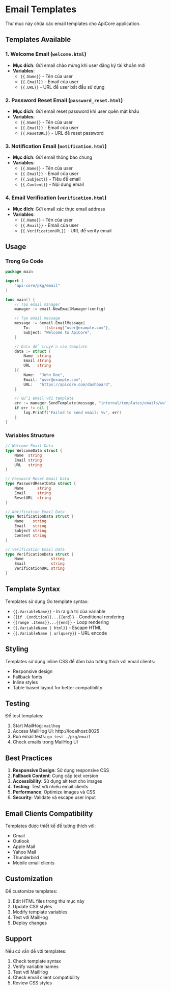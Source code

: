 # Email Templates

Thư mục này chứa các email templates cho ApiCore application.

## Templates Available

### 1. Welcome Email (`welcome.html`)

- **Mục đích**: Gửi email chào mừng khi user đăng ký tài khoản mới
- **Variables**:
  - `{{.Name}}` - Tên của user
  - `{{.Email}}` - Email của user
  - `{{.URL}}` - URL để user bắt đầu sử dụng

### 2. Password Reset Email (`password_reset.html`)

- **Mục đích**: Gửi email reset password khi user quên mật khẩu
- **Variables**:
  - `{{.Name}}` - Tên của user
  - `{{.Email}}` - Email của user
  - `{{.ResetURL}}` - URL để reset password

### 3. Notification Email (`notification.html`)

- **Mục đích**: Gửi email thông báo chung
- **Variables**:
  - `{{.Name}}` - Tên của user
  - `{{.Email}}` - Email của user
  - `{{.Subject}}` - Tiêu đề email
  - `{{.Content}}` - Nội dung email

### 4. Email Verification (`verification.html`)

- **Mục đích**: Gửi email xác thực email address
- **Variables**:
  - `{{.Name}}` - Tên của user
  - `{{.Email}}` - Email của user
  - `{{.VerificationURL}}` - URL để verify email

## Usage

### Trong Go Code

```go
package main

import (
    "api-core/pkg/email"
)

func main() {
    // Tạo email manager
    manager := email.NewEmailManager(config)

    // Tạo email message
    message := &email.EmailMessage{
        To:      []string{"user@example.com"},
        Subject: "Welcome to ApiCore",
    }

    // Data để truyền vào template
    data := struct {
        Name  string
        Email string
        URL   string
    }{
        Name:  "John Doe",
        Email: "user@example.com",
        URL:   "https://apicore.com/dashboard",
    }

    // Gửi email với template
    err := manager.SendTemplate(message, "internal/templates/emails/welcome.html", data)
    if err != nil {
        log.Printf("Failed to send email: %v", err)
    }
}
```

### Variables Structure

```go
// Welcome Email Data
type WelcomeData struct {
    Name  string
    Email string
    URL   string
}

// Password Reset Email Data
type PasswordResetData struct {
    Name      string
    Email     string
    ResetURL  string
}

// Notification Email Data
type NotificationData struct {
    Name    string
    Email   string
    Subject string
    Content string
}

// Verification Email Data
type VerificationData struct {
    Name            string
    Email           string
    VerificationURL string
}
```

## Template Syntax

Templates sử dụng Go template syntax:

- `{{.VariableName}}` - In ra giá trị của variable
- `{{if .Condition}}...{{end}}` - Conditional rendering
- `{{range .Items}}...{{end}}` - Loop rendering
- `{{.VariableName | html}}` - Escape HTML
- `{{.VariableName | urlquery}}` - URL encode

## Styling

Templates sử dụng inline CSS để đảm bảo tương thích với email clients:

- Responsive design
- Fallback fonts
- Inline styles
- Table-based layout for better compatibility

## Testing

Để test templates:

1. Start MailHog: `mailhog`
2. Access MailHog UI: http://localhost:8025
3. Run email tests: `go test ./pkg/email`
4. Check emails trong MailHog UI

## Best Practices

1. **Responsive Design**: Sử dụng responsive CSS
2. **Fallback Content**: Cung cấp text version
3. **Accessibility**: Sử dụng alt text cho images
4. **Testing**: Test với nhiều email clients
5. **Performance**: Optimize images và CSS
6. **Security**: Validate và escape user input

## Email Clients Compatibility

Templates được thiết kế để tương thích với:

- Gmail
- Outlook
- Apple Mail
- Yahoo Mail
- Thunderbird
- Mobile email clients

## Customization

Để customize templates:

1. Edit HTML files trong thư mục này
2. Update CSS styles
3. Modify template variables
4. Test với MailHog
5. Deploy changes

## Support

Nếu có vấn đề với templates:

1. Check template syntax
2. Verify variable names
3. Test với MailHog
4. Check email client compatibility
5. Review CSS styles
